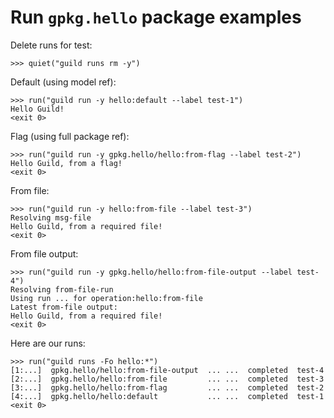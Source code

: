 # Run `gpkg.hello` package examples

Delete runs for test:

    >>> quiet("guild runs rm -y")

Default (using model ref):

    >>> run("guild run -y hello:default --label test-1")
    Hello Guild!
    <exit 0>

Flag (using full package ref):

    >>> run("guild run -y gpkg.hello/hello:from-flag --label test-2")
    Hello Guild, from a flag!
    <exit 0>

From file:

    >>> run("guild run -y hello:from-file --label test-3")
    Resolving msg-file
    Hello Guild, from a required file!
    <exit 0>

From file output:

    >>> run("guild run -y gpkg.hello/hello:from-file-output --label test-4")
    Resolving from-file-run
    Using run ... for operation:hello:from-file
    Latest from-file output:
    Hello Guild, from a required file!
    <exit 0>

Here are our runs:

    >>> run("guild runs -Fo hello:*")
    [1:...]  gpkg.hello/hello:from-file-output  ... ...  completed  test-4
    [2:...]  gpkg.hello/hello:from-file         ... ...  completed  test-3
    [3:...]  gpkg.hello/hello:from-flag         ... ...  completed  test-2
    [4:...]  gpkg.hello/hello:default           ... ...  completed  test-1
    <exit 0>
